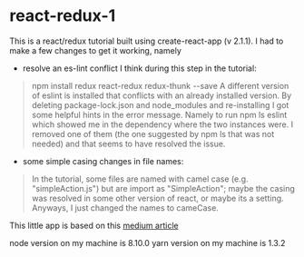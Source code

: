 # react-redux-1

This is a react/redux tutorial built using create-react-app (v 2.1.1). 
I had to make a few changes to get it working, namely 

- resolve an es-lint conflict 
I think during this step in the tutorial: 
> npm install redux react-redux redux-thunk --save
A different version of eslint is installed that conflicts with an already installed version. 
By deleting package-lock.json and node_modules and re-installing I got some helpful hints in 
the error message. Namely to run npm ls eslint which showed me in the dependency where the two 
instances were. I removed one of them (the one suggested by npm ls that was not needed) and that
seems to have resolved the issue. 

- some simple casing changes in file names: 
>In the tutorial, some files are named with camel case (e.g. "simpleAction.js") but are import as
"SimpleAction"; maybe the casing was resolved in some other version of react, or maybe its a setting. 
Anyways, I just changed the names to cameCase. 

This little app is based on this <a  target="_blank" href="https://medium.com/backticks-tildes/setting-up-a-redux-project-with-create-react-app-e363ab2329b8">medium article</a>

node version on my machine is 8.10.0
yarn version on my machine is 1.3.2
